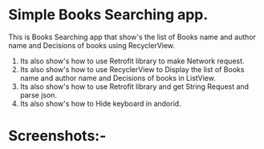 # Simple Books Searching app.

This is Books Searching app that show's the list of Books name and author name and Decisions of books using RecyclerView.

1. Its also show's how to use Retrofit library to make Network request.
2. Its also show's how to use RecyclerView to Display the list of Books name and author name and Decisions of books in ListView.
3. Its also show's how to use Retrofit library and get String Request and parse json.
4. Its also show's how to Hide keyboard in andorid.

# Screenshots:-

